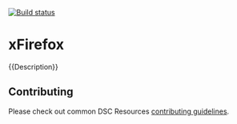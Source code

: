 [![Build status](https://ci.appveyor.com/api/projects/status/pe6p3pghfqkvbw77/branch/master?svg=true)](https://ci.appveyor.com/project/PowerShell/xfirefox/branch/master)

# xFirefox

{{Description}}

## Contributing
Please check out common DSC Resources [contributing guidelines](https://github.com/PowerShell/DscResource.Kit/blob/master/CONTRIBUTING.md).
